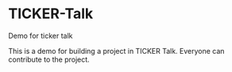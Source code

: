 # TICKER-Talk
Demo for ticker talk 

This is a demo for building a project in TICKER Talk.  Everyone can contribute to the project.

